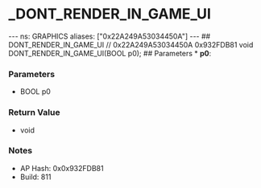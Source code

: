 # _DONT_RENDER_IN_GAME_UI

--- ns: GRAPHICS aliases: ["0x22A249A53034450A"] --- ## DONT_RENDER_IN_GAME_UI  // 0x22A249A53034450A 0x932FDB81 void DONT_RENDER_IN_GAME_UI(BOOL p0);  ## Parameters * **p0**:

### Parameters
* BOOL p0

### Return Value
* void

### Notes
* AP Hash: 0x0x932FDB81
* Build: 811

